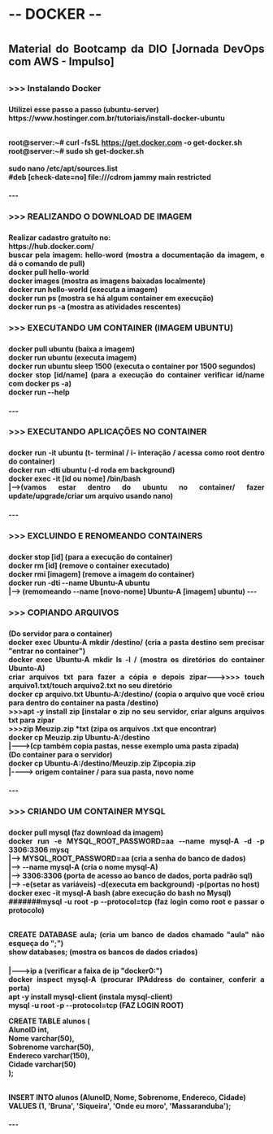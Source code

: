 <div align="justify">
<h1> -- DOCKER -- <h1/>

<h2> Material do Bootcamp da DIO [Jornada DevOps com AWS - Impulso] <h2/>

<h3>>>> Instalando Docker <h3/>
<h4>
Utilizei esse passo a passo (ubuntu-server) <br/>
https://www.hostinger.com.br/tutoriais/install-docker-ubuntu  <br/> <br/>
    
root@server:~# curl -fsSL https://get.docker.com -o get-docker.sh <br/>
root@server:~# sudo sh get-docker.sh <br/><br/>
sudo nano /etc/apt/sources.list <br/>
#deb [check-date=no] file:///cdrom jammy main restricted <br/>
   
<h4/>
---
<h3>>>> REALIZANDO O DOWNLOAD DE IMAGEM <h3/>
<h4>
Realizar cadastro gratuíto no:  <br/>
https://hub.docker.com/ <br/>
buscar pela imagem: hello-word (mostra a documentação da imagem, e dá o comando de pull) <br/>
docker pull hello-world <br/>
docker images (mostra as imagens baixadas localmente) <br/>
docker run hello-world (executa a imagem) <br/>
docker run ps (mostra se há algum container em execução) <br/>
docker run ps -a (mostra as atividades rescentes) <br/>
<h4/>

<h3>>>> EXECUTANDO UM CONTAINER (IMAGEM UBUNTU) <h3/>
<h4>
docker pull ubuntu (baixa a imagem)  <br/>
docker run ubuntu  (executa imagem) <br/>
docker run ubuntu sleep 1500 (executa o container por 1500 segundos)  <br/>
docker stop [id/name] (para a execução do container verificar id/name com docker ps -a)  <br/>
docker run --help   <br/>
<h4/>
---
<h3>>>> EXECUTANDO APLICAÇÕES NO CONTAINER <h3/>
<h4>
docker run -it ubuntu  (t- terminal / i- interação / acessa como root dentro do container) <br/>
docker run -dti  ubuntu (-d roda em background) <br/>
docker exec -it [id ou nome]  /bin/bash  <br/>
|-->(vamos estar dentro do ubuntu no container/ fazer update/upgrade/criar um arquivo usando nano) <br/>
<h4/>
---
<h3>>>> EXCLUINDO E RENOMEANDO CONTAINERS <h3/>
<h4>
docker stop [id] (para a execução do container) <br/>
docker rm [id]  (remove o container executado) <br/>
docker rmi [imagem]  (remove a imagem do container) <br/>
docker run -dti --name Ubuntu-A ubuntu  <br/>
|--> (remomeando --name [novo-nome] Ubuntu-A [imagem] ubuntu)
---
<h4/>
<h3>>>> COPIANDO ARQUIVOS <h3/>
<h4>
(Do servidor para o container) <br/>
docker exec Ubuntu-A mkdir /destino/ (cria a pasta destino sem precisar "entrar no container") <br/>
docker exec Ubuntu-A mkdir ls -l /  (mostra os diretórios do container Ubunto-A) <br/>
criar arquivos txt para fazer a cópia e depois zipar--->>>> touch arquivo1.txt/touch arquivo2.txt no seu diretório <br/>
docker cp arquivo.txt Ubuntu-A:/destino/  (copia o arquivo que você criou para dentro do container na pasta /destino) <br/>
>>>apt -y install zip  [instalar o zip no seu servidor, criar alguns arquivos txt para zipar  <br/>
>>>zip Meuzip.zip *txt (zipa os arquivos .txt que encontrar) <br/>
docker cp Meuzip.zip  Ubuntu-A:/destino  <br/>
|--->(cp também copia pastas, nesse exemplo uma pasta zipada)  <br/>
(Do container para o servidor) <br/>
docker cp Ubuntu-A:/destino/Meuzip.zip  Zipcopia.zip  <br/>
|----> origem container / para sua pasta, novo nome
<h4/>
---
<h3>>>> CRIANDO UM CONTAINER MYSQL <h3/>
<h4>
docker pull mysql (faz download da imagem) <br/>
docker run -e MYSQL_ROOT_PASSWORD=aa --name mysql-A -d -p 3306:3306 mysq <br/>
|--> MYSQL_ROOT_PASSWORD=aa (cria a senha do banco de dados) <br/>
|--> --name mysql-A (cria o nome mysql-A) <br/>
|--> 3306:3306 (porta de acesso ao banco de dados, porta padrão sql) <br/>
|--> -e(setar as variáveis) -d(executa em background) -p(portas no host) <br/>
docker exec -it mysql-A bash (abre execução do bash no Mysql) <br/>
#######mysql -u root -p --protocol=tcp (faz login como root e passar o protocolo) <br/><br/>

CREATE DATABASE aula; (cria um banco de dados chamado "aula" não esqueça do ";") <br/>
show databases; (mostra os bancos de dados criados) <br/>
<h4>
|--->ip a (verificar a faixa de ip "docker0:") <br/>
docker inspect mysql-A (procurar IPAddress do container, conferir a porta) <br/>
apt -y install mysql-client (instala mysql-client) <br/>
mysql -u root -p --protocol=tcp (FAZ LOGIN ROOT)<br/>

CREATE TABLE alunos (  <br/>
    AlunoID int,  <br/>
    Nome varchar(50),  <br/>
    Sobrenome varchar(50),  <br/>
    Endereco varchar(150),  <br/>
    Cidade varchar(50)  <br/>
);  <br/>  <br/>

INSERT INTO alunos (AlunoID, Nome, Sobrenome, Endereco, Cidade)   <br/>
VALUES (1, 'Bruna', 'Siqueira', 'Onde eu moro', 'Massaranduba'); <br/>
<h4/>
---
